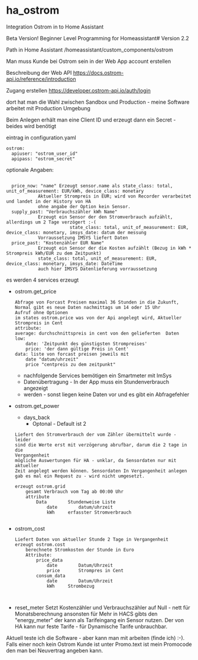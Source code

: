 # ha_ostrom
Integration Ostrom in to Home Assistant

Beta Version!
Beginner Level Programming for Homeassistant#
Version 2.2


Path in Home Assistant 
/homeassistant/custom_components/ostrom

Man muss Kunde bei Ostrom sein
in der Web App account erstellen

Beschreibung der Web API https://docs.ostrom-api.io/reference/introduction

Zugang erstellen https://developer.ostrom-api.io/auth/login

dort hat man die Wahl zwischen Sandbox und Production - meine Software arbeitet mit Production Umgebung

Beim Anlegen erhält man eine Client ID und erzeugt dann ein Secret - beides wird benötigt

eintrag in configuration.yaml
```
ostrom:
  apiuser: "ostrom_user_id"
  apipass: "ostrom_secret"
```
optionale Angaben:
```

  price_now: "name"	Erzeugt sensor.name als state_class: total, unit_of_measurement: EUR/kWh, device_class: monetary
			Aktueller Strompreis in EUR; wird von Recorder verarbeitet und landet in der History von HA
			ohne angabe der Option kein Sensor.
  supply_past: "Verbrauchszähler kWh Name"
			Erzeugt ein Sensor der den Stromverbrauch aufzählt, allerdings um 2 Tage verzögert :-(
                        state_class: total, unit_of_measurement: EUR, device_class: monetary, imsys_date: datum der messung
			Vorraussetzung IMSYS liefert Daten
  price_past: "Kostenzähler EUR Name"
			Erzeugt ein Sensor der die Kosten aufzählt (Bezug in kWh * Strompreis kWh/EUR zu dem Zeitpunkt)
   			state_class: total, unit_of_measurement: EUR, device_class: monetary, imsys_date: DateTime
			auch hier IMSYS Datenlieferung vorraussetzung
```


 es werden 4 services erzeugt 
-   ostrom.get_price
	```
	Abfrage von Forcast Preisen maximal 36 Stunden in die Zukunft,
	Normal gibt es neue Daten nachmittags um 14 oder 15 Uhr
	Aufruf ohne Optionen
	im states ostrom.price was von der Api angelegt wird, Aktueller Strompreis in Cent
	attribute:
	average: durchschnittspreis in cent von den gelieferten  Daten
	low: 
		date: 'Zeitpunkt des günstigsten Strompreises'
		price: 'der dann gültige Preis in Cent' 
	data: liste von forcast preisen jeweils mit
  		date "datum/uhrzeit"
  		price "centpreis zu dem zeitpunkt"
	
	```
	+	nachfolgende Services bemötigen ein Smartmeter mit ImSys 
	+	Datenübertragung - In der App muss ein Stundenverbrauch angezeigt
	+	werden - sonst liegen keine Daten vor und es gibt ein Abfragefehler
	
-   ostrom.get_power

	+ 	days_back
		* 	Optonal - Default ist 2 
	```
	Liefert den Stromverbrauch der vom Zähler übermittelt wurde - leider 
	sind die Werte erst mit verzögerung abrufbar, darum die 2 tage in die
	Vergangenheit
	mögliche Auswertungen für HA - unklar, da Sensordaten nur mit aktueller
	Zeit angelegt werden können. Sensordaten In Vergangenheit anlegen gab es mal ein Request zu - wird nicht umgesetzt.
	
	erzeugt ostrom.grid
		gesamt Verbrauch vom Tag ab 00:00 Uhr
		attribute
			Data		Stundenweise Liste
				date		datum/uhrzeit
				kWh		erfasster Stromverbrauch
				
	```

-	ostrom_cost
	
	```
	Liefert Daten von aktueller Stunde 2 Tage in Vergangenheit
	erzeugt ostrom.cost
		berechnete Stromkosten der Stunde in Euro
		Attribute:
			price_data
				date		Datum/Uhrzeit 
				price		Strompres in Cent
			consum_data
				date		Datum/Uhrzeit
				kWh		Strombezug
 
		
	```
-	reset_meter
		Setzt Kostenzähler und Verbrauchszähler auf Null - nett für Monatsberechnung
 		ansonsten für Mehr in HACS gibts den "energy_meter" der kann als Tarifeingang ein Sensor nutzen.
 		Der von HA kann nur feste Tarife - für Dynamische Tarife unbrauchbar.
 	
Aktuell teste ich die Software - aber kann man mit arbeiten (finde ich) :-).	
Falls einer noch kein Ostrom Kunde ist unter Promo.text 
ist mein Promocode den man bei Neuvertrag angeben kann.
	
